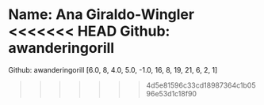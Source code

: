 Name: Ana Giraldo-Wingler
<<<<<<< HEAD
Github: awanderingorill
=======
Github: awanderingorill
[6.0, 8, 4.0, 5.0, -1.0, 16, 8, 19, 21, 6, 2, 1]
>>>>>>> 4d5e81596c33cd18987364c1b0596e53d1c18f90
